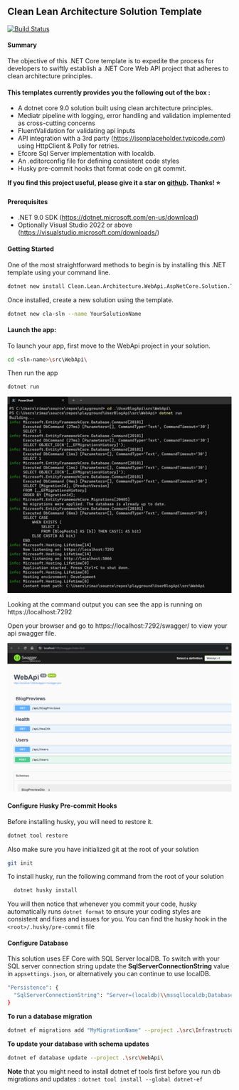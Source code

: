 ## Clean Lean Architecture Solution Template

[![Build Status](https://dev.azure.com/rimazmohommed523/Clean.Lean.Architecture.WebApi.AspNetCore.Solution.Template/_apis/build/status%2FClean.Lean.Architecture.WebApi.Template?branchName=master)](https://dev.azure.com/rimazmohommed523/Clean.Lean.Architecture.WebApi.AspNetCore.Solution.Template/_build/latest?definitionId=22&branchName=master)

#### Summary
The objective of this .NET Core template is to expedite the process for developers to swiftly establish a .NET Core Web API project that adheres to clean architecture principles.

#### This templates currently provides you the following out of the box :
- A dotnet core 9.0 solution built using clean architecture principles.
- Mediatr pipeline with logging, error handling and validation implemented as cross-cutting concerns
- FluentValidation for validating api inputs
- API integration with a 3rd party (https://jsonplaceholder.typicode.com) using HttpClient & Polly for retries.
- Efcore Sql Server implementation with localdb.
- An .editorconfig file for defining consistent code styles
- Husky pre-commit hooks that format code on git commit.


**If you find this project useful, please give it a star on [github](https://github.com/rimaz523/Clean.Lean.Architecture.WebApi.AspNetCore.Solution.Template). Thanks! ⭐**

#### Prerequisites
- .NET 9.0 SDK (https://dotnet.microsoft.com/en-us/download)
- Optionally Visual Studio 2022 or above (https://visualstudio.microsoft.com/downloads/)

#### Getting Started
One of the most straightforward methods to begin is by installing this .NET template using your command line.
```bash
dotnet new install Clean.Lean.Architecture.WebApi.AspNetCore.Solution.Template
```

Once installed, create a new solution using the template.
```bash
dotnet new cla-sln --name YourSolutionName
```

#### Launch the app:
To launch your app, first move to the WebApi project in your solution.
```bash
cd <sln-name>\src\WebApi\
```
Then run the app
```bash
dotnet run
```
![commands to run the app](https://raw.githubusercontent.com/rimaz523/Clean.Lean.Architecture.WebApi.AspNetCore.Solution.Template/master/meta/dotnet_run.png)

Looking at the command output you can see the app is running on https://localhost:7292

Open your browser and go to https://localhost:7292/swagger/ to view your api swagger file.

![swagger](https://raw.githubusercontent.com/rimaz523/Clean.Lean.Architecture.WebApi.AspNetCore.Solution.Template/master/meta/swagger_image.png)

#### Configure Husky Pre-commit Hooks
Before installing husky, you will need to restore it.
```bash
dotnet tool restore
```
Also make sure you have initialized git at the root of your solution
```bash
git init
```
To install husky, run the following command from the root of your solution
```bash
  dotnet husky install
```
You will then notice that whenever you commit your code, husky automatically runs `dotnet format` to ensure your coding styles are consistent and fixes and issues for you. You can find the husky hook in the `<root>/.husky/pre-commit` file


#### Configure Database
This solution uses EF Core with SQL Server localDB.
To switch with your SQL server connection string update the **SqlServerConnectionString** value in `appsettings.json`, or alternatively you can continue to use localDB.

```bash
"Persistence": {
  "SqlServerConnectionString": "Server=(localdb)\\mssqllocaldb;Database=clean-app-db;Trusted_Connection=True;MultipleActiveResultSets=true"
}
```

**To run a database migration**
```bash
dotnet ef migrations add "MyMigrationName" --project .\src\Infrastructure\ --startup-project .\src\WebApi\
```
**To update your database with schema updates**
```bash
dotnet ef database update --project .\src\WebApi\
```

**Note** that you might need to install dotnet ef tools first before you run db migrations and updates : `dotnet tool install --global dotnet-ef`
